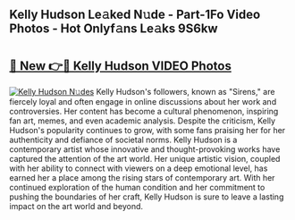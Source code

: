 ## Kelly Hudson Le𝚊ked N𝚞de - Part-1Fo Video Photos - Hot Onlyf𝚊ns Le𝚊ks 9S6kw

# <h2><a href="http://ac48218.deff.icu/?id=Kelly+Hudson">🔗 New 👉🔴 Kelly Hudson VIDEO Photos</a></h2>

[![Kelly Hudson N𝚞des](https://i.imgur.com/rIISA9y.gif)](http://ac48218.deff.icu/?id=Kelly+Hudson)
Kelly Hudson's followers, known as "Sirens," are fiercely loyal and often engage in online discussions about her work and controversies. Her content has become a cultural phenomenon, inspiring fan art, memes, and even academic analysis. Despite the criticism, Kelly Hudson's popularity continues to grow, with some fans praising her for her authenticity and defiance of societal norms. Kelly Hudson is a contemporary artist whose innovative and thought-provoking works have captured the attention of the art world. Her unique artistic vision, coupled with her ability to connect with viewers on a deep emotional level, has earned her a place among the rising stars of contemporary art. With her continued exploration of the human condition and her commitment to pushing the boundaries of her craft, Kelly Hudson is sure to leave a lasting impact on the art world and beyond.
